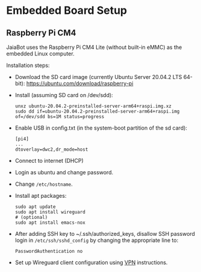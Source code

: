# Embedded Board Setup

## Raspberry Pi CM4

JaiaBot uses the Raspberry Pi CM4 Lite (without built-in eMMC) as the embedded Linux computer.

Installation steps:

- Download the SD card image (currently Ubuntu Server 20.04.2 LTS 64-bit): https://ubuntu.com/download/raspberry-pi
- Install (assuming SD card on /dev/sdd):

      unxz ubuntu-20.04.2-preinstalled-server-arm64+raspi.img.xz
      sudo dd if=ubuntu-20.04.2-preinstalled-server-arm64+raspi.img of=/dev/sdd bs=1M status=progress

- Enable USB in config.txt (in the system-boot partition of the sd card):

      [pi4]
      ...
      dtoverlay=dwc2,dr_mode=host

- Connect to internet (DHCP)
- Login as ubuntu and change password.
- Change `/etc/hostname`.
- Install apt packages:

      sudo apt update
      sudo apt install wireguard
      # (optional)
      sudo apt install emacs-nox

- After adding SSH key to ~/.ssh/authorized_keys, disallow SSH password login in `/etc/ssh/sshd_config` by changing the appropriate line to:

      PasswordAuthentication no

- Set up Wireguard client configuration using [VPN](page55_vpn.md) instructions.
